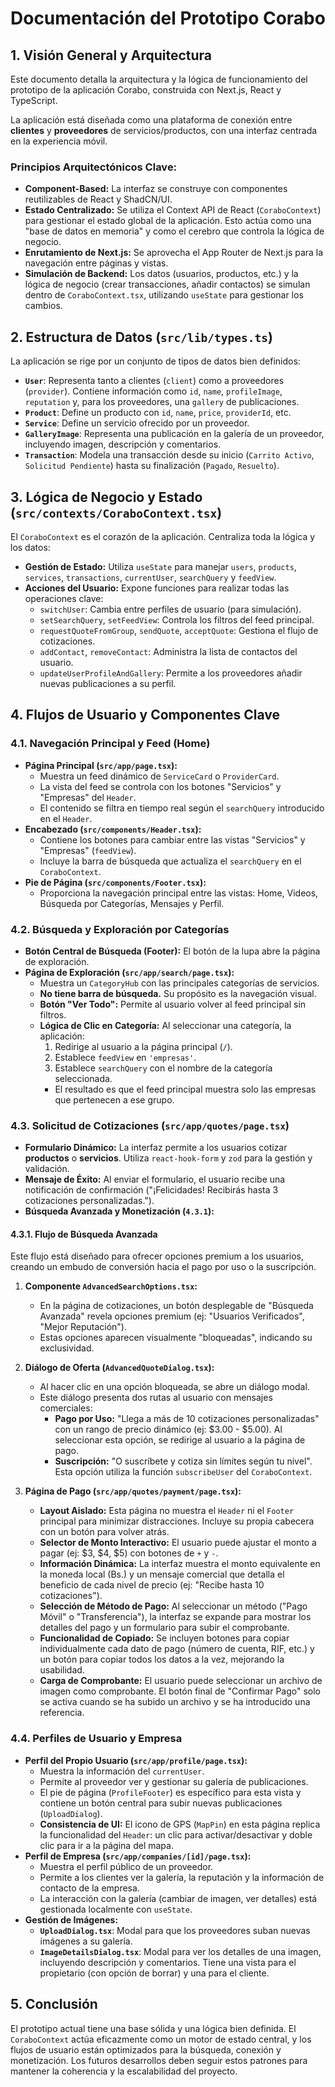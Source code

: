 # Documentación del Prototipo Corabo

## 1. Visión General y Arquitectura

Este documento detalla la arquitectura y la lógica de funcionamiento del prototipo de la aplicación Corabo, construida con Next.js, React y TypeScript.

La aplicación está diseñada como una plataforma de conexión entre **clientes** y **proveedores** de servicios/productos, con una interfaz centrada en la experiencia móvil.

### Principios Arquitectónicos Clave:

-   **Component-Based:** La interfaz se construye con componentes reutilizables de React y ShadCN/UI.
-   **Estado Centralizado:** Se utiliza el Context API de React (`CoraboContext`) para gestionar el estado global de la aplicación. Esto actúa como una "base de datos en memoria" y como el cerebro que controla la lógica de negocio.
-   **Enrutamiento de Next.js:** Se aprovecha el App Router de Next.js para la navegación entre páginas y vistas.
-   **Simulación de Backend:** Los datos (usuarios, productos, etc.) y la lógica de negocio (crear transacciones, añadir contactos) se simulan dentro de `CoraboContext.tsx`, utilizando `useState` para gestionar los cambios.

## 2. Estructura de Datos (`src/lib/types.ts`)

La aplicación se rige por un conjunto de tipos de datos bien definidos:

-   **`User`**: Representa tanto a clientes (`client`) como a proveedores (`provider`). Contiene información como `id`, `name`, `profileImage`, `reputation` y, para los proveedores, una `gallery` de publicaciones.
-   **`Product`**: Define un producto con `id`, `name`, `price`, `providerId`, etc.
-   **`Service`**: Define un servicio ofrecido por un proveedor.
-   **`GalleryImage`**: Representa una publicación en la galería de un proveedor, incluyendo imagen, descripción y comentarios.
-   **`Transaction`**: Modela una transacción desde su inicio (`Carrito Activo`, `Solicitud Pendiente`) hasta su finalización (`Pagado`, `Resuelto`).

## 3. Lógica de Negocio y Estado (`src/contexts/CoraboContext.tsx`)

El `CoraboContext` es el corazón de la aplicación. Centraliza toda la lógica y los datos:

-   **Gestión de Estado:** Utiliza `useState` para manejar `users`, `products`, `services`, `transactions`, `currentUser`, `searchQuery` y `feedView`.
-   **Acciones del Usuario:** Expone funciones para realizar todas las operaciones clave:
    -   `switchUser`: Cambia entre perfiles de usuario (para simulación).
    -   `setSearchQuery`, `setFeedView`: Controla los filtros del feed principal.
    -   `requestQuoteFromGroup`, `sendQuote`, `acceptQuote`: Gestiona el flujo de cotizaciones.
    -   `addContact`, `removeContact`: Administra la lista de contactos del usuario.
    -   `updateUserProfileAndGallery`: Permite a los proveedores añadir nuevas publicaciones a su perfil.

## 4. Flujos de Usuario y Componentes Clave

### 4.1. Navegación Principal y Feed (Home)

-   **Página Principal (`src/app/page.tsx`):**
    -   Muestra un feed dinámico de `ServiceCard` o `ProviderCard`.
    -   La vista del feed se controla con los botones "Servicios" y "Empresas" del `Header`.
    -   El contenido se filtra en tiempo real según el `searchQuery` introducido en el `Header`.
-   **Encabezado (`src/components/Header.tsx`):**
    -   Contiene los botones para cambiar entre las vistas "Servicios" y "Empresas" (`feedView`).
    -   Incluye la barra de búsqueda que actualiza el `searchQuery` en el `CoraboContext`.
-   **Pie de Página (`src/components/Footer.tsx`):**
    -   Proporciona la navegación principal entre las vistas: Home, Videos, Búsqueda por Categorías, Mensajes y Perfil.

### 4.2. Búsqueda y Exploración por Categorías

-   **Botón Central de Búsqueda (Footer):** El botón de la lupa abre la página de exploración.
-   **Página de Exploración (`src/app/search/page.tsx`):**
    -   Muestra un `CategoryHub` con las principales categorías de servicios.
    -   **No tiene barra de búsqueda.** Su propósito es la navegación visual.
    -   **Botón "Ver Todo":** Permite al usuario volver al feed principal sin filtros.
    -   **Lógica de Clic en Categoría:** Al seleccionar una categoría, la aplicación:
        1.  Redirige al usuario a la página principal (`/`).
        2.  Establece `feedView` en `'empresas'`.
        3.  Establece `searchQuery` con el nombre de la categoría seleccionada.
        -   El resultado es que el feed principal muestra solo las empresas que pertenecen a ese grupo.

### 4.3. Solicitud de Cotizaciones (`src/app/quotes/page.tsx`)

-   **Formulario Dinámico:** La interfaz permite a los usuarios cotizar **productos** o **servicios**. Utiliza `react-hook-form` y `zod` para la gestión y validación.
-   **Mensaje de Éxito:** Al enviar el formulario, el usuario recibe una notificación de confirmación ("¡Felicidades! Recibirás hasta 3 cotizaciones personalizadas.").
-   **Búsqueda Avanzada y Monetización (`4.3.1`):**

#### 4.3.1. Flujo de Búsqueda Avanzada

Este flujo está diseñado para ofrecer opciones premium a los usuarios, creando un embudo de conversión hacia el pago por uso o la suscripción.

1.  **Componente `AdvancedSearchOptions.tsx`:**
    -   En la página de cotizaciones, un botón desplegable de "Búsqueda Avanzada" revela opciones premium (ej: "Usuarios Verificados", "Mejor Reputación").
    -   Estas opciones aparecen visualmente "bloqueadas", indicando su exclusividad.

2.  **Diálogo de Oferta (`AdvancedQuoteDialog.tsx`):**
    -   Al hacer clic en una opción bloqueada, se abre un diálogo modal.
    -   Este diálogo presenta dos rutas al usuario con mensajes comerciales:
        -   **Pago por Uso:** "Llega a más de 10 cotizaciones personalizadas" con un rango de precio dinámico (ej: $3.00 - $5.00). Al seleccionar esta opción, se redirige al usuario a la página de pago.
        -   **Suscripción:** "O suscríbete y cotiza sin límites según tu nivel". Esta opción utiliza la función `subscribeUser` del `CoraboContext`.

3.  **Página de Pago (`src/app/quotes/payment/page.tsx`):**
    -   **Layout Aislado:** Esta página no muestra el `Header` ni el `Footer` principal para minimizar distracciones. Incluye su propia cabecera con un botón para volver atrás.
    -   **Selector de Monto Interactivo:** El usuario puede ajustar el monto a pagar (ej: $3, $4, $5) con botones de `+` y `-`.
    -   **Información Dinámica:** La interfaz muestra el monto equivalente en la moneda local (Bs.) y un mensaje comercial que detalla el beneficio de cada nivel de precio (ej: "Recibe hasta 10 cotizaciones").
    -   **Selección de Método de Pago:** Al seleccionar un método ("Pago Móvil" o "Transferencia"), la interfaz se expande para mostrar los detalles del pago y un formulario para subir el comprobante.
    -   **Funcionalidad de Copiado:** Se incluyen botones para copiar individualmente cada dato de pago (número de cuenta, RIF, etc.) y un botón para copiar todos los datos a la vez, mejorando la usabilidad.
    -   **Carga de Comprobante:** El usuario puede seleccionar un archivo de imagen como comprobante. El botón final de "Confirmar Pago" solo se activa cuando se ha subido un archivo y se ha introducido una referencia.

### 4.4. Perfiles de Usuario y Empresa

-   **Perfil del Propio Usuario (`src/app/profile/page.tsx`):**
    -   Muestra la información del `currentUser`.
    -   Permite al proveedor ver y gestionar su galería de publicaciones.
    -   El pie de página (`ProfileFooter`) es específico para esta vista y contiene un botón central para subir nuevas publicaciones (`UploadDialog`).
    -   **Consistencia de UI:** El icono de GPS (`MapPin`) en esta página replica la funcionalidad del `Header`: un clic para activar/desactivar y doble clic para ir a la página del mapa.
-   **Perfil de Empresa (`src/app/companies/[id]/page.tsx`):**
    -   Muestra el perfil público de un proveedor.
    -   Permite a los clientes ver la galería, la reputación y la información de contacto de la empresa.
    -   La interacción con la galería (cambiar de imagen, ver detalles) está gestionada localmente con `useState`.
-   **Gestión de Imágenes:**
    -   **`UploadDialog.tsx`**: Modal para que los proveedores suban nuevas imágenes a su galería.
    -   **`ImageDetailsDialog.tsx`**: Modal para ver los detalles de una imagen, incluyendo descripción y comentarios. Tiene una vista para el propietario (con opción de borrar) y una para el cliente.

## 5. Conclusión

El prototipo actual tiene una base sólida y una lógica bien definida. El `CoraboContext` actúa eficazmente como un motor de estado central, y los flujos de usuario están optimizados para la búsqueda, conexión y monetización. Los futuros desarrollos deben seguir estos patrones para mantener la coherencia y la escalabilidad del proyecto.
